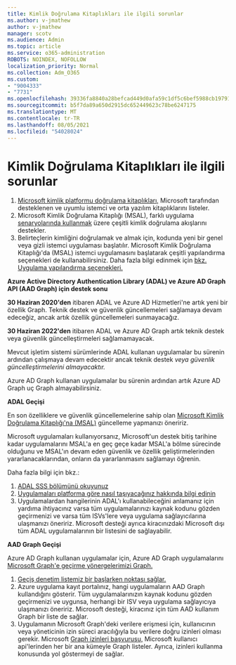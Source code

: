 ```yaml
---
title: Kimlik Doğrulama Kitaplıkları ile ilgili sorunlar
ms.author: v-jmathew
author: v-jmathew
manager: scotv
ms.audience: Admin
ms.topic: article
ms.service: o365-administration
ROBOTS: NOINDEX, NOFOLLOW
localization_priority: Normal
ms.collection: Adm_O365
ms.custom:
- "9004333"
- "7731"
ms.openlocfilehash: 39336fa8840a28befcad449d0afa59c1df5c6bef5988cb197916a03aa2aa66c9
ms.sourcegitcommit: b5f7da89a650d2915dc652449623c78be6247175
ms.translationtype: MT
ms.contentlocale: tr-TR
ms.lasthandoff: 08/05/2021
ms.locfileid: "54028024"
---
```

# <a name="issues-with-authentication-libraries"></a>Kimlik Doğrulama Kitaplıkları ile ilgili sorunlar

1. [Microsoft kimlik platformu doğrulama kitaplıkları,](https://docs.microsoft.com/azure/active-directory/develop/reference-v2-libraries) Microsoft tarafından desteklenen ve uyumlu istemci ve orta yazılım kitaplıklarını listeler.
2. Microsoft Kimlik Doğrulama Kitaplığı (MSAL), farklı uygulama [senaryolarında kullanmak](https://docs.microsoft.com/azure/active-directory/develop/msal-authentication-flows) üzere çeşitli kimlik doğrulama akışlarını destekler.
3. Belirteçlerin kimliğini doğrulamak ve almak için, kodunda yeni bir genel veya gizli istemci uygulaması başlatılır. Microsoft Kimlik Doğrulama Kitaplığı'da (MSAL) istemci uygulamasını başlatarak çeşitli yapılandırma seçenekleri de kullanabilirsiniz. Daha fazla bilgi edinmek için [bkz. Uygulama yapılandırma seçenekleri.](https://docs.microsoft.com/azure/active-directory/develop/msal-client-application-configuration)

**Azure Active Directory Authentication Library (ADAL) ve Azure AD Graph API (AAD Graph) için destek sonu**

**30 Haziran 2020'den** itibaren ADAL ve Azure AD Hizmetleri'ne artık yeni bir özellik Graph. Teknik destek ve güvenlik güncellemeleri sağlamaya devam edeceğiz, ancak artık özellik güncellemeleri sunmayacağız.

**30 Haziran 2022'den** itibaren ADAL ve Azure AD Graph artık teknik destek veya güvenlik güncelleştirmeleri sağlamamayacak.

Mevcut işletim sistemi sürümlerinde ADAL kullanan uygulamalar bu sürenin ardından çalışmaya devam edecektir ancak teknik destek *veya güvenlik güncelleştirmelerini almayacaktır.*

Azure AD Graph kullanan uygulamalar bu sürenin ardından artık Azure AD Graph uç Graph almayabilirsiniz.

**ADAL Geçişi**

En son özelliklere ve güvenlik güncellemelerine sahip olan [Microsoft Kimlik Doğrulama Kitaplığı'na (MSAL)](https://docs.microsoft.com/azure/active-directory/develop/v2-overview) güncelleme yapmanızı öneririz.

Microsoft uygulamaları kullanıyorsanız, Microsoft'un destek bitiş tarihine kadar uygulamalarını MSAL'a en geç geçe kadar MSAL'a bölme sürecinde olduğunu ve MSAL'ın devam eden güvenlik ve özellik geliştirmelerinden yararlanacaklarından, onların da yararlanmasını sağlamayı öğrenin.

Daha fazla bilgi için bkz.:

1. [ADAL SSS bölümünü okuyunuz](https://docs.microsoft.com/azure/active-directory/develop/msal-migration#frequently-asked-questions-faq)
2. [Uygulamaları platforma göre nasıl taşıyacağınız hakkında bilgi edinin](https://docs.microsoft.com/azure/active-directory/develop/msal-migration#frequently-asked-questions-faq)
3. Uygulamalardan hangilerinin ADAL'ı kullanabileceğini anlamanız için yardıma ihtiyacınız varsa tüm uygulamalarınızı kaynak kodunu gözden geçirmenizi ve varsa tüm ISVs'lere veya uygulama sağlayıcılarına ulaşmanızı öneririz. Microsoft desteği ayrıca kiracınızdaki Microsoft dışı tüm ADAL uygulamalarının bir listesini de sağlayabilir.

**AAD Graph Geçişi**

Azure AD Graph kullanan uygulamalar için, Azure AD Graph uygulamalarını [Microsoft Graph'e geçirme yönergelerimizi Graph.](https://docs.microsoft.com/graph/migrate-azure-ad-graph-overview)

1. [Geçiş denetim listemiz bir başlarken noktası sağlar.](https://docs.microsoft.com/graph/migrate-azure-ad-graph-planning-checklist)
2. Azure uygulama kayıt portalınız, hangi uygulamaların AAD Graph kullandığını gösterir. Tüm uygulamalarınızın kaynak kodunu gözden geçirmenizi ve uygunsa, herhangi bir ISV veya uygulama sağlayıcıya ulaşmanızı öneririz. Microsoft desteği, kiracınız için tüm AAD kullanım Graph bir liste de sağlar.
3. Uygulamanın Microsoft Graph'deki verilere erişmesi için, kullanıcının veya yöneticinin izin süreci aracılığıyla bu verilere doğru izinleri olması gerekir. Microsoft [Graph izinleri başvurusu,](https://docs.microsoft.com/graph/permissions-reference) Microsoft kullanıcı api'lerinden her bir ana kümeyle Graph listeler. Ayrıca, izinleri kullanma konusunda yol göstermeyi de sağlar.
